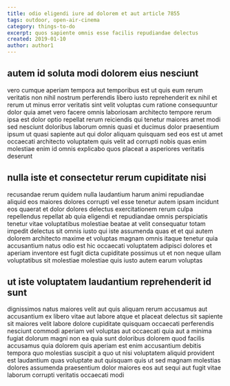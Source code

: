 ```yaml
---
title: odio eligendi iure ad dolorem et aut article 7855
tags: outdoor, open-air-cinema
category: things-to-do
excerpt: quos sapiente omnis esse facilis repudiandae delectus
created: 2019-01-10
author: author1
---
```


## autem id soluta modi dolorem eius nesciunt

vero cumque aperiam tempora aut temporibus est ut quis eum rerum veritatis non nihil nostrum perferendis libero iusto reprehenderit ex nihil et rerum ut minus error veritatis sint velit voluptas cum ratione consequuntur dolor quia amet vero facere omnis laboriosam architecto tempore rerum ipsa est dolor optio repellat rerum reiciendis qui tenetur maiores amet modi sed nesciunt doloribus laborum omnis quasi et ducimus dolor praesentium ipsum ut quasi sapiente aut qui dolor aliquam quisquam sed eos est ut amet occaecati architecto voluptatem quis velit ad corrupti nobis quas enim molestiae enim id omnis explicabo quos placeat a asperiores veritatis deserunt

## nulla iste et consectetur rerum cupiditate nisi

recusandae rerum quidem nulla laudantium harum animi repudiandae aliquid eos maiores dolores corrupti vel esse tenetur autem ipsam incidunt eos quaerat et dolor dolores delectus exercitationem rerum culpa repellendus repellat ab quia eligendi et repudiandae omnis perspiciatis tenetur vitae voluptatibus molestiae beatae at velit consequatur totam impedit delectus sit omnis iusto qui iste assumenda quas et et qui autem dolorem architecto maxime et voluptas magnam omnis itaque tenetur quia accusantium natus odio est hic occaecati voluptatem adipisci dolores et aperiam inventore est fugit dicta cupiditate possimus ut et non neque ullam voluptatibus sit molestiae molestiae quis iusto autem earum voluptas

## ut iste voluptatem laudantium reprehenderit id sunt

dignissimos natus maiores velit aut quis aliquam rerum accusamus aut accusantium ex libero vitae aut labore atque et placeat delectus sit sapiente sit maiores velit labore dolore cupiditate quisquam occaecati perferendis nesciunt commodi aperiam vel voluptas aut occaecati quia aut a minima fugiat dolorum magni non ea quia sunt doloribus dolorem quod facilis accusamus quia dolorem quis aperiam est enim accusantium debitis tempora quo molestias suscipit a quo ut nisi voluptatem aliquid provident est laudantium quas voluptate aut quisquam quis ut sed magnam molestias dolores assumenda praesentium dolor maiores eos aut sequi aut fugit vitae laborum corrupti veritatis occaecati modi
